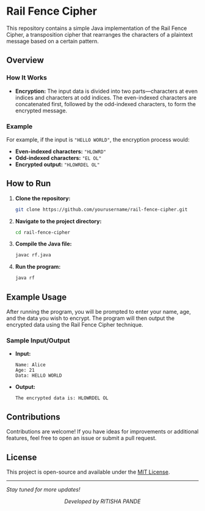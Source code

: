 # Rail Fence Cipher

This repository contains a simple Java implementation of the Rail Fence Cipher, a transposition cipher that rearranges the characters of a plaintext message based on a certain pattern.

## Overview

### How It Works
- **Encryption:** The input data is divided into two parts—characters at even indices and characters at odd indices. The even-indexed characters are concatenated first, followed by the odd-indexed characters, to form the encrypted message.

### Example
For example, if the input is `"HELLO WORLD"`, the encryption process would:
- **Even-indexed characters:** `"HLOWRD"`
- **Odd-indexed characters:** `"EL OL"`
- **Encrypted output:** `"HLOWRDEL OL"`

## How to Run

1. **Clone the repository:**
    ```bash
    git clone https://github.com/yourusername/rail-fence-cipher.git
    ```
2. **Navigate to the project directory:**
    ```bash
    cd rail-fence-cipher
    ```
3. **Compile the Java file:**
    ```bash
    javac rf.java
    ```
4. **Run the program:**
    ```bash
    java rf
    ```

## Example Usage

After running the program, you will be prompted to enter your name, age, and the data you wish to encrypt. The program will then output the encrypted data using the Rail Fence Cipher technique.

### Sample Input/Output

- **Input:**
    ```
    Name: Alice
    Age: 21
    Data: HELLO WORLD
    ```

- **Output:**
    ```
    The encrypted data is: HLOWRDEL OL
    ```


## Contributions
Contributions are welcome! If you have ideas for improvements or additional features, feel free to open an issue or submit a pull request.

## License
This project is open-source and available under the [MIT License](LICENSE).

---

*Stay tuned for more updates!*
<p align="center">
    <em>Developed by RITISHA PANDE</em>
</p>